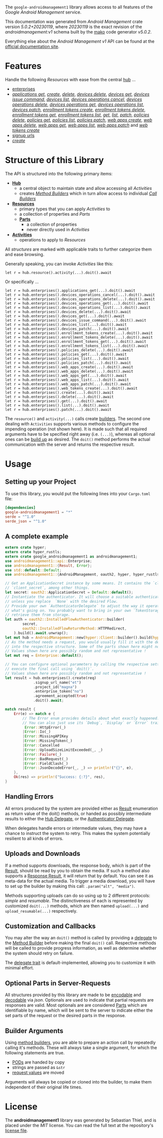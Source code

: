 <!---
DO NOT EDIT !
This file was generated automatically from 'src/generator/templates/api/README.md.mako'
DO NOT EDIT !
-->
The `google-androidmanagement1` library allows access to all features of the *Google Android Management* service.

This documentation was generated from *Android Management* crate version *5.0.2+20230119*, where *20230119* is the exact revision of the *androidmanagement:v1* schema built by the [mako](http://www.makotemplates.org/) code generator *v5.0.2*.

Everything else about the *Android Management* *v1* API can be found at the
[official documentation site](https://developers.google.com/android/management).
# Features

Handle the following *Resources* with ease from the central [hub](https://docs.rs/google-androidmanagement1/5.0.2+20230119/google_androidmanagement1/AndroidManagement) ... 

* [enterprises](https://docs.rs/google-androidmanagement1/5.0.2+20230119/google_androidmanagement1/api::Enterprise)
 * [*applications get*](https://docs.rs/google-androidmanagement1/5.0.2+20230119/google_androidmanagement1/api::EnterpriseApplicationGetCall), [*create*](https://docs.rs/google-androidmanagement1/5.0.2+20230119/google_androidmanagement1/api::EnterpriseCreateCall), [*delete*](https://docs.rs/google-androidmanagement1/5.0.2+20230119/google_androidmanagement1/api::EnterpriseDeleteCall), [*devices delete*](https://docs.rs/google-androidmanagement1/5.0.2+20230119/google_androidmanagement1/api::EnterpriseDeviceDeleteCall), [*devices get*](https://docs.rs/google-androidmanagement1/5.0.2+20230119/google_androidmanagement1/api::EnterpriseDeviceGetCall), [*devices issue command*](https://docs.rs/google-androidmanagement1/5.0.2+20230119/google_androidmanagement1/api::EnterpriseDeviceIssueCommandCall), [*devices list*](https://docs.rs/google-androidmanagement1/5.0.2+20230119/google_androidmanagement1/api::EnterpriseDeviceListCall), [*devices operations cancel*](https://docs.rs/google-androidmanagement1/5.0.2+20230119/google_androidmanagement1/api::EnterpriseDeviceOperationCancelCall), [*devices operations delete*](https://docs.rs/google-androidmanagement1/5.0.2+20230119/google_androidmanagement1/api::EnterpriseDeviceOperationDeleteCall), [*devices operations get*](https://docs.rs/google-androidmanagement1/5.0.2+20230119/google_androidmanagement1/api::EnterpriseDeviceOperationGetCall), [*devices operations list*](https://docs.rs/google-androidmanagement1/5.0.2+20230119/google_androidmanagement1/api::EnterpriseDeviceOperationListCall), [*devices patch*](https://docs.rs/google-androidmanagement1/5.0.2+20230119/google_androidmanagement1/api::EnterpriseDevicePatchCall), [*enrollment tokens create*](https://docs.rs/google-androidmanagement1/5.0.2+20230119/google_androidmanagement1/api::EnterpriseEnrollmentTokenCreateCall), [*enrollment tokens delete*](https://docs.rs/google-androidmanagement1/5.0.2+20230119/google_androidmanagement1/api::EnterpriseEnrollmentTokenDeleteCall), [*enrollment tokens get*](https://docs.rs/google-androidmanagement1/5.0.2+20230119/google_androidmanagement1/api::EnterpriseEnrollmentTokenGetCall), [*enrollment tokens list*](https://docs.rs/google-androidmanagement1/5.0.2+20230119/google_androidmanagement1/api::EnterpriseEnrollmentTokenListCall), [*get*](https://docs.rs/google-androidmanagement1/5.0.2+20230119/google_androidmanagement1/api::EnterpriseGetCall), [*list*](https://docs.rs/google-androidmanagement1/5.0.2+20230119/google_androidmanagement1/api::EnterpriseListCall), [*patch*](https://docs.rs/google-androidmanagement1/5.0.2+20230119/google_androidmanagement1/api::EnterprisePatchCall), [*policies delete*](https://docs.rs/google-androidmanagement1/5.0.2+20230119/google_androidmanagement1/api::EnterprisePolicyDeleteCall), [*policies get*](https://docs.rs/google-androidmanagement1/5.0.2+20230119/google_androidmanagement1/api::EnterprisePolicyGetCall), [*policies list*](https://docs.rs/google-androidmanagement1/5.0.2+20230119/google_androidmanagement1/api::EnterprisePolicyListCall), [*policies patch*](https://docs.rs/google-androidmanagement1/5.0.2+20230119/google_androidmanagement1/api::EnterprisePolicyPatchCall), [*web apps create*](https://docs.rs/google-androidmanagement1/5.0.2+20230119/google_androidmanagement1/api::EnterpriseWebAppCreateCall), [*web apps delete*](https://docs.rs/google-androidmanagement1/5.0.2+20230119/google_androidmanagement1/api::EnterpriseWebAppDeleteCall), [*web apps get*](https://docs.rs/google-androidmanagement1/5.0.2+20230119/google_androidmanagement1/api::EnterpriseWebAppGetCall), [*web apps list*](https://docs.rs/google-androidmanagement1/5.0.2+20230119/google_androidmanagement1/api::EnterpriseWebAppListCall), [*web apps patch*](https://docs.rs/google-androidmanagement1/5.0.2+20230119/google_androidmanagement1/api::EnterpriseWebAppPatchCall) and [*web tokens create*](https://docs.rs/google-androidmanagement1/5.0.2+20230119/google_androidmanagement1/api::EnterpriseWebTokenCreateCall)
* [signup urls](https://docs.rs/google-androidmanagement1/5.0.2+20230119/google_androidmanagement1/api::SignupUrl)
 * [*create*](https://docs.rs/google-androidmanagement1/5.0.2+20230119/google_androidmanagement1/api::SignupUrlCreateCall)




# Structure of this Library

The API is structured into the following primary items:

* **[Hub](https://docs.rs/google-androidmanagement1/5.0.2+20230119/google_androidmanagement1/AndroidManagement)**
    * a central object to maintain state and allow accessing all *Activities*
    * creates [*Method Builders*](https://docs.rs/google-androidmanagement1/5.0.2+20230119/google_androidmanagement1/client::MethodsBuilder) which in turn
      allow access to individual [*Call Builders*](https://docs.rs/google-androidmanagement1/5.0.2+20230119/google_androidmanagement1/client::CallBuilder)
* **[Resources](https://docs.rs/google-androidmanagement1/5.0.2+20230119/google_androidmanagement1/client::Resource)**
    * primary types that you can apply *Activities* to
    * a collection of properties and *Parts*
    * **[Parts](https://docs.rs/google-androidmanagement1/5.0.2+20230119/google_androidmanagement1/client::Part)**
        * a collection of properties
        * never directly used in *Activities*
* **[Activities](https://docs.rs/google-androidmanagement1/5.0.2+20230119/google_androidmanagement1/client::CallBuilder)**
    * operations to apply to *Resources*

All *structures* are marked with applicable traits to further categorize them and ease browsing.

Generally speaking, you can invoke *Activities* like this:

```Rust,ignore
let r = hub.resource().activity(...).doit().await
```

Or specifically ...

```ignore
let r = hub.enterprises().applications_get(...).doit().await
let r = hub.enterprises().devices_operations_cancel(...).doit().await
let r = hub.enterprises().devices_operations_delete(...).doit().await
let r = hub.enterprises().devices_operations_get(...).doit().await
let r = hub.enterprises().devices_operations_list(...).doit().await
let r = hub.enterprises().devices_delete(...).doit().await
let r = hub.enterprises().devices_get(...).doit().await
let r = hub.enterprises().devices_issue_command(...).doit().await
let r = hub.enterprises().devices_list(...).doit().await
let r = hub.enterprises().devices_patch(...).doit().await
let r = hub.enterprises().enrollment_tokens_create(...).doit().await
let r = hub.enterprises().enrollment_tokens_delete(...).doit().await
let r = hub.enterprises().enrollment_tokens_get(...).doit().await
let r = hub.enterprises().enrollment_tokens_list(...).doit().await
let r = hub.enterprises().policies_delete(...).doit().await
let r = hub.enterprises().policies_get(...).doit().await
let r = hub.enterprises().policies_list(...).doit().await
let r = hub.enterprises().policies_patch(...).doit().await
let r = hub.enterprises().web_apps_create(...).doit().await
let r = hub.enterprises().web_apps_delete(...).doit().await
let r = hub.enterprises().web_apps_get(...).doit().await
let r = hub.enterprises().web_apps_list(...).doit().await
let r = hub.enterprises().web_apps_patch(...).doit().await
let r = hub.enterprises().web_tokens_create(...).doit().await
let r = hub.enterprises().create(...).doit().await
let r = hub.enterprises().delete(...).doit().await
let r = hub.enterprises().get(...).doit().await
let r = hub.enterprises().list(...).doit().await
let r = hub.enterprises().patch(...).doit().await
```

The `resource()` and `activity(...)` calls create [builders][builder-pattern]. The second one dealing with `Activities` 
supports various methods to configure the impending operation (not shown here). It is made such that all required arguments have to be 
specified right away (i.e. `(...)`), whereas all optional ones can be [build up][builder-pattern] as desired.
The `doit()` method performs the actual communication with the server and returns the respective result.

# Usage

## Setting up your Project

To use this library, you would put the following lines into your `Cargo.toml` file:

```toml
[dependencies]
google-androidmanagement1 = "*"
serde = "^1.0"
serde_json = "^1.0"
```

## A complete example

```Rust
extern crate hyper;
extern crate hyper_rustls;
extern crate google_androidmanagement1 as androidmanagement1;
use androidmanagement1::api::Enterprise;
use androidmanagement1::{Result, Error};
use std::default::Default;
use androidmanagement1::{AndroidManagement, oauth2, hyper, hyper_rustls, chrono, FieldMask};

// Get an ApplicationSecret instance by some means. It contains the `client_id` and 
// `client_secret`, among other things.
let secret: oauth2::ApplicationSecret = Default::default();
// Instantiate the authenticator. It will choose a suitable authentication flow for you, 
// unless you replace  `None` with the desired Flow.
// Provide your own `AuthenticatorDelegate` to adjust the way it operates and get feedback about 
// what's going on. You probably want to bring in your own `TokenStorage` to persist tokens and
// retrieve them from storage.
let auth = oauth2::InstalledFlowAuthenticator::builder(
        secret,
        oauth2::InstalledFlowReturnMethod::HTTPRedirect,
    ).build().await.unwrap();
let mut hub = AndroidManagement::new(hyper::Client::builder().build(hyper_rustls::HttpsConnectorBuilder::new().with_native_roots().https_or_http().enable_http1().enable_http2().build()), auth);
// As the method needs a request, you would usually fill it with the desired information
// into the respective structure. Some of the parts shown here might not be applicable !
// Values shown here are possibly random and not representative !
let mut req = Enterprise::default();

// You can configure optional parameters by calling the respective setters at will, and
// execute the final call using `doit()`.
// Values shown here are possibly random and not representative !
let result = hub.enterprises().create(req)
             .signup_url_name("et")
             .project_id("magna")
             .enterprise_token("no")
             .agreement_accepted(true)
             .doit().await;

match result {
    Err(e) => match e {
        // The Error enum provides details about what exactly happened.
        // You can also just use its `Debug`, `Display` or `Error` traits
         Error::HttpError(_)
        |Error::Io(_)
        |Error::MissingAPIKey
        |Error::MissingToken(_)
        |Error::Cancelled
        |Error::UploadSizeLimitExceeded(_, _)
        |Error::Failure(_)
        |Error::BadRequest(_)
        |Error::FieldClash(_)
        |Error::JsonDecodeError(_, _) => println!("{}", e),
    },
    Ok(res) => println!("Success: {:?}", res),
}

```
## Handling Errors

All errors produced by the system are provided either as [Result](https://docs.rs/google-androidmanagement1/5.0.2+20230119/google_androidmanagement1/client::Result) enumeration as return value of
the doit() methods, or handed as possibly intermediate results to either the 
[Hub Delegate](https://docs.rs/google-androidmanagement1/5.0.2+20230119/google_androidmanagement1/client::Delegate), or the [Authenticator Delegate](https://docs.rs/yup-oauth2/*/yup_oauth2/trait.AuthenticatorDelegate.html).

When delegates handle errors or intermediate values, they may have a chance to instruct the system to retry. This 
makes the system potentially resilient to all kinds of errors.

## Uploads and Downloads
If a method supports downloads, the response body, which is part of the [Result](https://docs.rs/google-androidmanagement1/5.0.2+20230119/google_androidmanagement1/client::Result), should be
read by you to obtain the media.
If such a method also supports a [Response Result](https://docs.rs/google-androidmanagement1/5.0.2+20230119/google_androidmanagement1/client::ResponseResult), it will return that by default.
You can see it as meta-data for the actual media. To trigger a media download, you will have to set up the builder by making
this call: `.param("alt", "media")`.

Methods supporting uploads can do so using up to 2 different protocols: 
*simple* and *resumable*. The distinctiveness of each is represented by customized 
`doit(...)` methods, which are then named `upload(...)` and `upload_resumable(...)` respectively.

## Customization and Callbacks

You may alter the way an `doit()` method is called by providing a [delegate](https://docs.rs/google-androidmanagement1/5.0.2+20230119/google_androidmanagement1/client::Delegate) to the 
[Method Builder](https://docs.rs/google-androidmanagement1/5.0.2+20230119/google_androidmanagement1/client::CallBuilder) before making the final `doit()` call. 
Respective methods will be called to provide progress information, as well as determine whether the system should 
retry on failure.

The [delegate trait](https://docs.rs/google-androidmanagement1/5.0.2+20230119/google_androidmanagement1/client::Delegate) is default-implemented, allowing you to customize it with minimal effort.

## Optional Parts in Server-Requests

All structures provided by this library are made to be [encodable](https://docs.rs/google-androidmanagement1/5.0.2+20230119/google_androidmanagement1/client::RequestValue) and 
[decodable](https://docs.rs/google-androidmanagement1/5.0.2+20230119/google_androidmanagement1/client::ResponseResult) via *json*. Optionals are used to indicate that partial requests are responses 
are valid.
Most optionals are are considered [Parts](https://docs.rs/google-androidmanagement1/5.0.2+20230119/google_androidmanagement1/client::Part) which are identifiable by name, which will be sent to 
the server to indicate either the set parts of the request or the desired parts in the response.

## Builder Arguments

Using [method builders](https://docs.rs/google-androidmanagement1/5.0.2+20230119/google_androidmanagement1/client::CallBuilder), you are able to prepare an action call by repeatedly calling it's methods.
These will always take a single argument, for which the following statements are true.

* [PODs][wiki-pod] are handed by copy
* strings are passed as `&str`
* [request values](https://docs.rs/google-androidmanagement1/5.0.2+20230119/google_androidmanagement1/client::RequestValue) are moved

Arguments will always be copied or cloned into the builder, to make them independent of their original life times.

[wiki-pod]: http://en.wikipedia.org/wiki/Plain_old_data_structure
[builder-pattern]: http://en.wikipedia.org/wiki/Builder_pattern
[google-go-api]: https://github.com/google/google-api-go-client

# License
The **androidmanagement1** library was generated by Sebastian Thiel, and is placed 
under the *MIT* license.
You can read the full text at the repository's [license file][repo-license].

[repo-license]: https://github.com/Byron/google-apis-rsblob/main/LICENSE.md

